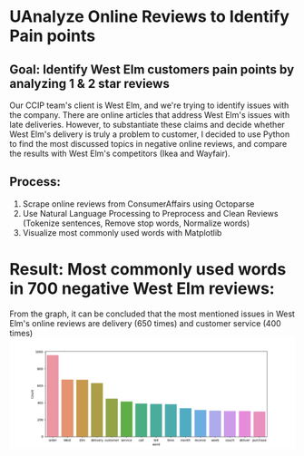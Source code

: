 # UAnalyze Online Reviews to Identify Pain points
## Goal: Identify West Elm customers pain points by analyzing 1 & 2 star reviews 
Our CCIP team's client is West Elm, and we're trying to identify issues with the company. There are online articles that address West Elm's issues with late deliveries. However, to substantiate these claims and decide whether West Elm's delivery is truly a problem to customer, I decided to use Python to find the most discussed topics in negative online reviews, and compare the results with West Elm's competitors (Ikea and Wayfair).
## Process:
1. Scrape online reviews from ConsumerAffairs using Octoparse
2. Use Natural Language Processing to Preprocess and Clean Reviews (Tokenize sentences, Remove stop words, Normalize words)
3. Visualize most commonly used words with Matplotlib

# Result: Most commonly used words in 700 negative West Elm reviews:
From the graph, it can be concluded that the most mentioned issues in West Elm's online reviews are delivery (650 times) and customer service (400 times)
![alt text](https://github.com/nct1906/review-analysis/blob/main/West%20Elm%20consumer%20affair%20700.png?raw=true)
